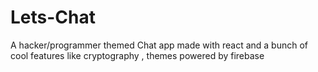 # Lets-Chat
A hacker/programmer themed Chat app made with react and a bunch of cool features like cryptography , themes powered by firebase
